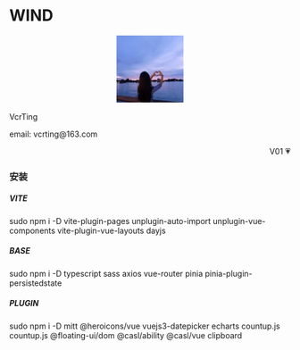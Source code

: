 # WIND

<center><img width = '120' src ="https://raw.githubusercontent.com/VcrTing/VUE-TEMPLATE/master/doc/AVATAR.webp"/></center>
<p >VcrTing</p>
<p >email: vcrting@163.com</p>
<p align="right">V01 💗</p>

### 安装  
##### VITE
sudo npm i -D vite-plugin-pages unplugin-auto-import unplugin-vue-components vite-plugin-vue-layouts dayjs

##### BASE
sudo npm i -D typescript sass axios vue-router pinia pinia-plugin-persistedstate

##### PLUGIN
sudo npm i -D mitt @heroicons/vue vuejs3-datepicker echarts countup.js countup.js @floating-ui/dom @casl/ability @casl/vue clipboard


